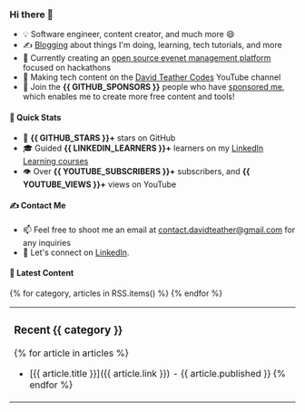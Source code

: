 ### Hi there 👋
- 💡 Software engineer, content creator, and much more 😄
- ✍️ [Blogging](https://dteather.com/blog/) about things I'm doing, learning, tech tutorials, and more
- 🔭 Currently creating an [open source evenet management platform](https://github.com/ApplicantAtlas/ApplicantAtlas) focused on hackathons
- 🎥 Making tech content on the [David Teather Codes](https://www.youtube.com/c/DavidTeatherCodes) YouTube channel
- 💖 Join the **{{ GITHUB_SPONSORS }}** people who have [sponsored me](https://github.com/sponsors/davidteather), which enables me to create more free content and tools!

#### 🚀 Quick Stats
- 🌟 **{{ GITHUB_STARS }}+** stars on GitHub
- 🎓 Guided **{{ LINKEDIN_LEARNERS }}+** learners on my [LinkedIn Learning courses](https://www.linkedin.com/learning/instructors/david-teather)
- 👁️ Over **{{ YOUTUBE_SUBSCRIBERS }}+** subscribers, and **{{ YOUTUBE_VIEWS }}+** views on YouTube

#### ✍️ Contact Me
- 📫 Feel free to shoot me an email at [contact.davidteather@gmail.com](mailto:contact.davidteather@gmail.com) for any inquiries
- 🐧 Let's connect on [LinkedIn](https://www.linkedin.com/in/davidteather/).

#### 📰 Latest Content
<table><tr>
{% for category, articles in RSS.items() %}
<td valign="top" width="{{ 100 // RSS|length }}%">

### Recent {{ category }}
{% for article in articles %}
- [{{ article.title }}]({{ article.link }}) - {{ article.published }}
{% endfor %}
</td>
{% endfor %}
</tr></table>
